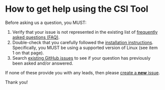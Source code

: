 # How to get help using the CSI Tool

Before asking us a question, you MUST:

1. Verify that your issue is not represented in the existing list of [frequently asked questions (FAQ)](http://dhalperi.github.io/linux-80211n-csitool/faq.html).
2. Double-check that you carefully followed the [installation instructions](http://dhalperi.github.io/linux-80211n-csitool/installation.html). Specifically, you MUST be using a supported version of Linux (see item 1 on that page).
3. Search [existing GitHub issues](https://github.com/dhalperi/linux-80211n-csitool-supplementary/issues?q=) to see if your question has previously been asked and/or answered.

If none of these provide you with any leads, then please [create a **new** issue](https://github.com/dhalperi/linux-80211n-csitool-supplementary/issues/new).

Thank you!
